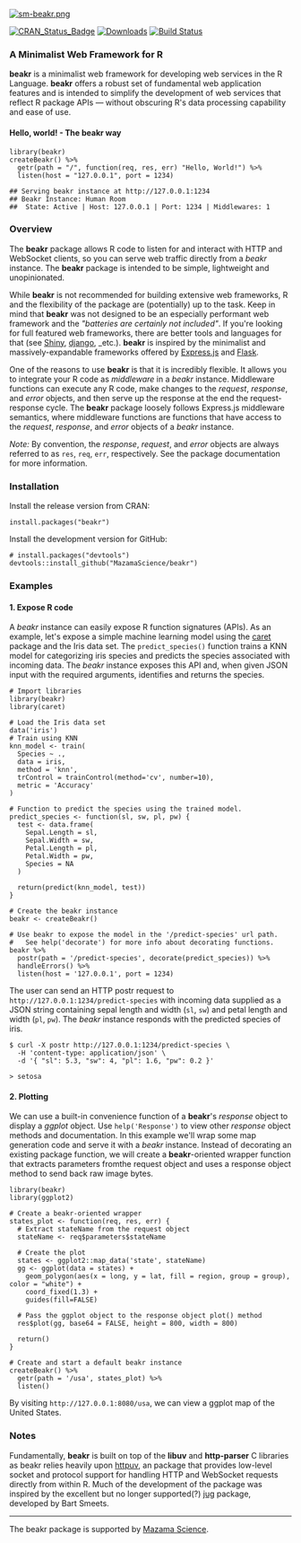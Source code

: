 [![sm-beakr.png](https://i.postimg.cc/7YBB0Hnp/sm-beakr.png)](https://postimg.cc/bstHjjMT)

[![CRAN\_Status\_Badge](http://www.r-pkg.org/badges/version/AirSensor)](https://cran.r-project.org/package=beakr)
[![Downloads](http://cranlogs.r-pkg.org/badges/AirSensor)](https://cran.r-project.org/package=beakr)
[![Build Status](https://travis-ci.org/MazamaScience/AirSensor.svg?branch=master)](https://travis-ci.org/MazamaScience/beakr)


### A Minimalist Web Framework for R

**beakr** is a minimalist web framework for developing web services in the R Language. **beakr** offers a robust set of fundamental web application features and is intended to simplify the development of web services that reflect R package APIs — without obscuring R's data processing capability and ease of use.

#### Hello, world! - The beakr way

```
library(beakr)
createBeakr() %>% 
  getr(path = "/", function(req, res, err) "Hello, World!") %>% 
  listen(host = "127.0.0.1", port = 1234) 
```
```
## Serving beakr instance at http://127.0.0.1:1234
## Beakr Instance: Human Room
##  State: Active | Host: 127.0.0.1 | Port: 1234 | Middlewares: 1
```

### Overview

The **beakr** package allows R code to listen for and interact with HTTP and WebSocket clients, so you can serve web traffic directly from a _beakr_ instance. The **beakr** package is intended to be simple, lightweight and unopinionated.  

While **beakr** is not recommended for building extensive web frameworks, R and the flexibility of the package are (potentially) up to the task. Keep in mind that **beakr** was not designed to be an especially performant web framework and the  _"batteries are certainly not included"_. If you're looking for full featured  web frameworks, there are better tools and languages for that (see [Shiny](https://shiny.rstudio.com), [django](https://www.djangoproject.com), _etc.). **beakr** is inspired by the minimalist and massively-expandable frameworks offered by [Express.js](https://expressjs.com) and [Flask](https://palletsprojects.com/p/flask/). 

One of the reasons to use **beakr** is that it is incredibly flexible. It allows you to integrate your R code as _middleware_ in a _beakr_ instance. Middleware functions can execute any R code, make changes to the _request_, _response_, and _error_ objects, and then serve up the response at the end the request-response cycle. The **beakr** package loosely follows Express.js middleware semantics, where middleware functions are functions that have access to the _request_, _response_, and _error_ objects of a _beakr_ instance.

_Note:_ By convention, the _response_, _request_, and _error_ objects are always referred to as `res`, `req`, `err`, respectively. See the package documentation for more information.

### Installation

Install the release version from CRAN:

```
install.packages("beakr")
```

Install the development version for GitHub: 

```
# install.packages("devtools")
devtools::install_github("MazamaScience/beakr")
```

### Examples

#### 1. Expose R code 

A _beakr_ instance can easily expose R function signatures (APIs). As an example, let's expose a simple machine learning model using the [caret](https://github.com/topepo/caret) package and the Iris data set. The `predict_species()` function trains a KNN model for categorizing iris species and  predicts the species associated with incoming data. The _beakr_ instance exposes this API and, when given JSON input with the required arguments, identifies and returns the species.

```
# Import libraries 
library(beakr)
library(caret)

# Load the Iris data set 
data('iris')
# Train using KNN
knn_model <- train(
  Species ~ ., 
  data = iris, 
  method = 'knn', 
  trControl = trainControl(method='cv', number=10), 
  metric = 'Accuracy'
)

# Function to predict the species using the trained model. 
predict_species <- function(sl, sw, pl, pw) {
  test <- data.frame(
    Sepal.Length = sl, 
    Sepal.Width = sw, 
    Petal.Length = pl, 
    Petal.Width = pw, 
    Species = NA
  )
                      
  return(predict(knn_model, test))
}

# Create the beakr instance 
beakr <- createBeakr()

# Use beakr to expose the model in the '/predict-species' url path. 
#   See help('decorate') for more info about decorating functions. 
beakr %>%  
  postr(path = '/predict-species', decorate(predict_species)) %>% 
  handleErrors() %>% 
  listen(host = '127.0.0.1', port = 1234)
```

The user can send an HTTP postr request to `http://127.0.0.1:1234/predict-species` with incoming data supplied as a JSON string containing sepal length and width (`sl`, `sw`) and petal length and width (`pl`, `pw`). The _beakr_ instance responds with the predicted species of iris. 

```
$ curl -X postr http://127.0.0.1:1234/predict-species \
  -H 'content-type: application/json' \
  -d '{ "sl": 5.3, "sw": 4, "pl": 1.6, "pw": 0.2 }'
  
> setosa
```

#### 2. Plotting

We can use a built-in convenience function of a **beakr**'s _response_ object to display a _ggplot_ object. Use `help('Response')` to view other _response_ object methods and documentation.  In this example we'll wrap some map generation code and serve it with a _beakr_ instance.  Instead of decorating an existing package function, we will create a **beakr**-oriented wrapper function that extracts parameters fromthe request object and uses a response object method to send back raw image bytes.

```
library(beakr)
library(ggplot2)

# Create a beakr-oriented wrapper
states_plot <- function(req, res, err) {
  # Extract stateName from the request object
  stateName <- req$parameters$stateName
  
  # Create the plot
  states <- ggplot2::map_data('state', stateName)
  gg <- ggplot(data = states) + 
    geom_polygon(aes(x = long, y = lat, fill = region, group = group), color = "white") + 
    coord_fixed(1.3) +
    guides(fill=FALSE) 
  
  # Pass the ggplot object to the response object plot() method 
  res$plot(gg, base64 = FALSE, height = 800, width = 800)
  
  return()
}

# Create and start a default beakr instance
createBeakr() %>% 
  getr(path = '/usa', states_plot) %>% 
  listen()

```

By visiting `http://127.0.0.1:8080/usa`, we can view a ggplot map of the United States.

### Notes

Fundamentally, **beakr** is built on top of the **libuv** and **http-parser** C libraries as beakr relies heavily upon [httpuv](https://github.com/rstudio/httpuv), an package that provides low-level socket and protocol support for handling HTTP and WebSocket requests directly from within R. Much of the development of the package was inspired by the excellent but no longer supported(?) [jug](https://github.com/Bart6114/jug) package, developed by Bart Smeets.

---- 

The beakr package is supported by [Mazama Science](http://mazamascience.com/).

